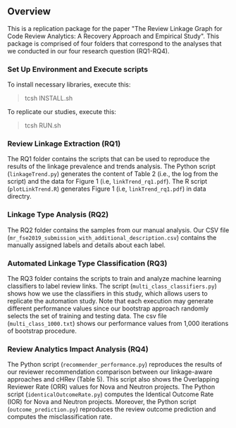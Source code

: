 ## Overview
This is a replication package for the paper "The Review Linkage Graph for Code Review Analytics: A Recovery Approach and Empirical Study".
This package is comprised of four folders that correspond to the analyses that we conducted in our four research
question (RQ1-RQ4).

### Set Up Environment and Execute scripts
To install necessary libraries, execute this:
> tcsh INSTALL.sh

To replicate our studies, execute this:
> tcsh RUN.sh

### Review Linkage Extraction (RQ1)
The RQ1 folder contains the scripts that can be used to reproduce the results of the linkage prevalence and trends
analysis.
The Python script (`linkageTrend.py`)  generates the content of Table 2 (i.e., the log from the script) and the data for Figure 1 (i.e, `linkTrend_rq1.pdf`).
The R script (`plotLinkTrend.R`) generates Figure 1 (i.e, `linkTrend_rq1.pdf`) in data directry.

### Linkage Type Analysis (RQ2)
The RQ2 folder contains the samples from our manual analysis.
Our CSV file (`mr_fse2019_submission_with_additional_description.csv`) contains the manually assigned labels and details about each label.

### Automated Linkage Type Classification (RQ3)
The RQ3 folder contains the scripts to train and analyze machine learning classifiers to label review links.
The script (`multi_class_classifiers.py`) shows how we use the classifiers in this study, which allows users to replicate the automation study. Note that each execution may generate different performance values since our bootstrap approach randomly selects the set of training and testing data.
The csv file (`multi_class_1000.txt`) shows our performance values from 1,000 iterations of bootstrap procedure.

### Review Analytics Impact Analysis (RQ4)
The Python script (`recommender_performance.py`) reproduces the results of our reviewer recommendation comparison between our linkage-aware approaches and cHRev (Table 5). This script also shows the Overlapping Reviewer Rate (ORR) values for Nova and Neutron projects.
The Python script (`identicalOutcomeRate.py`) computes the Identical Outcome Rate (IOR) for Nova and Neutron projects.
Moreover, the Python script (`outcome_prediction.py`) reproduces the review outcome prediction and computes the misclassification rate.

